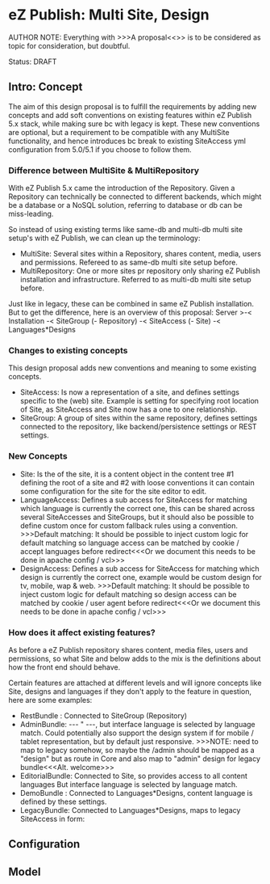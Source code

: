 eZ Publish: Multi Site, Design
==============================

AUTHOR NOTE: Everything with >>>A proposal<<<Or existing way>>> is to be
             considered as topic for consideration, but doubtful.

Status: DRAFT


Intro: Concept
--------------

The aim of this design proposal is to fulfill the requirements by adding new concepts
and add soft conventions on existing features within eZ Publish 5.x stack, while making
sure bc with legacy is kept. These new conventions are optional, but a requirement to be
compatible with any MultiSite functionality, and hence introduces bc break to existing
SiteAccess yml configuration from 5.0/5.1 if you choose to follow them.


### Difference between MultiSite & MultiRepository

With eZ Publish 5.x came the introduction of the Repository. Given a Repository
can technically be connected to different backends, which might be a database or
a NoSQL solution, referring to database or db can be miss-leading.

So instead of using existing terms like same-db and multi-db multi site
setup's with eZ Publish, we can clean up the terminology:

- MultiSite: Several sites within a Repository, shares content, media, users and permissions.
             Refereed to as same-db multi site setup before.
- MultiRepository: One or more sites pr repository only sharing eZ Publish installation and
             infrastructure. Referred to as multi-db  multi site setup before.

Just like in legacy, these can be combined in same eZ Publish installation.
But to get the difference, here is an overview of this proposal:
Server >-< Installation -< SiteGroup (- Repository) -< SiteAccess (- Site) -< Languages*Designs


### Changes to existing concepts

This design proposal adds new conventions and meaning to some existing concepts.

- SiteAccess: Is now a representation of a site, and defines settings specific to the (web) site.
             Example is setting for specifying root location of Site, as SiteAccess and Site now
             has a one to one relationship.
- SiteGroup: A group of sites within the same repository, defines settings connected to the
             repository, like backend/persistence settings or REST settings.


### New Concepts

- Site: Is the <model> of the site, it is a content object in the content tree #1 defining
        the root of a site and #2 with loose conventions it can contain some configuration
        for the site for the site editor to edit.
- LanguageAccess: Defines a sub access for SiteAccess for matching which language is currently
        the correct one, this can be shared across several SiteAccesses and SiteGroups, but it
        should also be possible to define custom once for custom fallback rules using a convention.
        >>>Default matching: It should be possible to inject custom logic for default matching so
        language access can be matched by cookie / accept languages before redirect<<<Or we document
        this needs to be done in apache config / vcl>>>
- DesignAccess: Defines a sub access for SiteAccess for matching which design is currently
        the correct one, example would be custom design for tv, mobile, wap & web.
        >>>Default matching: It should be possible to inject custom logic for default matching so
        design access can be matched by cookie / user agent before redirect<<<Or we document
        this needs to be done in apache config / vcl>>>


### How does it affect existing features?

As before a eZ Publish repository shares content, media files, users and permissions, so what
Site and below adds to the mix is the definitions about how the front end should behave.


Certain features are attached at different levels and will ignore concepts like Site, designs
and languages if they don't apply to the feature in  question, here are some examples:

- RestBundle :     Connected to SiteGroup (Repository)
- AdminBundle:     --- " ---, but interface language is selected by language match.
                   Could potentially also support the design system if for mobile / tablet
                   representation, but by default just responsive.
                   >>>NOTE: need to map to legacy somehow, so maybe the /admin should be
                   mapped as a "design" but as route in Core and also map to "admin" design
                   for legacy bundle<<<Alt. welcome>>>
- EditorialBundle: Connected to Site, so provides access to all content languages
                   But interface language is selected by language match.
- DemoBundle :     Connected to Languages*Designs, content language is defined by these settings.
- LegacyBundle:    Connected to Languages*Designs, maps to legacy SiteAccess in form:
                   <Site>_<Design>_<Language>



Configuration
-------------








Model
-----
